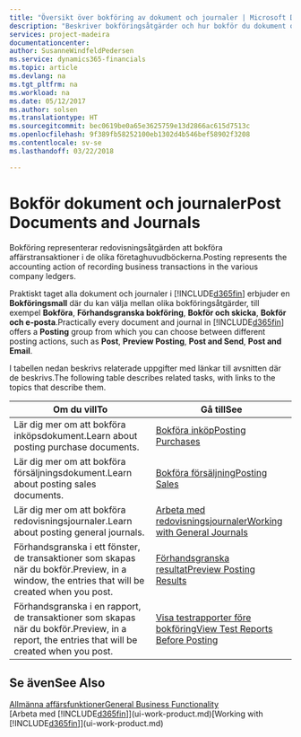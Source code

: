 ```yaml
---
title: "Översikt över bokföring av dokument och journaler | Microsoft Docs"
description: "Beskriver bokföringsåtgärder och hur bokför du dokument och journaler."
services: project-madeira
documentationcenter: 
author: SusanneWindfeldPedersen
ms.service: dynamics365-financials
ms.topic: article
ms.devlang: na
ms.tgt_pltfrm: na
ms.workload: na
ms.date: 05/12/2017
ms.author: solsen
ms.translationtype: HT
ms.sourcegitcommit: bec0619be0a65e3625759e13d2866ac615d7513c
ms.openlocfilehash: 9f389fb58252100eb1302d4b546bef58902f3208
ms.contentlocale: sv-se
ms.lasthandoff: 03/22/2018

---
```

# <a name="post-documents-and-journals"></a><span data-ttu-id="c4be3-103">Bokför dokument och journaler</span><span class="sxs-lookup"><span data-stu-id="c4be3-103">Post Documents and Journals</span></span>
<span data-ttu-id="c4be3-104">Bokföring representerar redovisningsåtgärden att bokföra affärstransaktioner i de olika företaghuvudböckerna.</span><span class="sxs-lookup"><span data-stu-id="c4be3-104">Posting represents the accounting action of recording business transactions in the various company ledgers.</span></span>

<span data-ttu-id="c4be3-105">Praktiskt taget alla dokument och journaler i [!INCLUDE[d365fin](includes/d365fin_md.md)] erbjuder en **Bokföringsmall** där du kan välja mellan olika bokföringsåtgärder, till exempel **Bokföra**, **Förhandsgranska bokföring**, **Bokför och skicka**, **Bokför och e-posta**.</span><span class="sxs-lookup"><span data-stu-id="c4be3-105">Practically every document and journal in [!INCLUDE[d365fin](includes/d365fin_md.md)] offers a **Posting** group from which you can choose between different posting actions, such as **Post**, **Preview Posting**, **Post and Send**, **Post and Email**.</span></span>

<span data-ttu-id="c4be3-106">I tabellen nedan beskrivs relaterade uppgifter med länkar till avsnitten där de beskrivs.</span><span class="sxs-lookup"><span data-stu-id="c4be3-106">The following table describes related tasks, with links to the topics that describe them.</span></span>

| <span data-ttu-id="c4be3-107">Om du vill</span><span class="sxs-lookup"><span data-stu-id="c4be3-107">To</span></span> | <span data-ttu-id="c4be3-108">Gå till</span><span class="sxs-lookup"><span data-stu-id="c4be3-108">See</span></span> |
| --- | --- |
| <span data-ttu-id="c4be3-109">Lär dig mer om att bokföra inköpsdokument.</span><span class="sxs-lookup"><span data-stu-id="c4be3-109">Learn about posting purchase documents.</span></span> |[<span data-ttu-id="c4be3-110">Bokföra inköp</span><span class="sxs-lookup"><span data-stu-id="c4be3-110">Posting Purchases</span></span>](ui-post-purchases.md) |
| <span data-ttu-id="c4be3-111">Lär dig mer om att bokföra försäljningsdokument.</span><span class="sxs-lookup"><span data-stu-id="c4be3-111">Learn about posting sales documents.</span></span> |[<span data-ttu-id="c4be3-112">Bokföra försäljning</span><span class="sxs-lookup"><span data-stu-id="c4be3-112">Posting Sales</span></span>](ui-post-sales.md) |
| <span data-ttu-id="c4be3-113">Lär dig mer om att bokföra redovisningsjournaler.</span><span class="sxs-lookup"><span data-stu-id="c4be3-113">Learn about posting general journals.</span></span> |[<span data-ttu-id="c4be3-114">Arbeta med redovisningsjournaler</span><span class="sxs-lookup"><span data-stu-id="c4be3-114">Working with General Journals</span></span>](ui-work-general-journals.md) |
| <span data-ttu-id="c4be3-115">Förhandsgranska i ett fönster, de transaktioner som skapas när du bokför.</span><span class="sxs-lookup"><span data-stu-id="c4be3-115">Preview, in a window, the entries that will be created when you post.</span></span> |[<span data-ttu-id="c4be3-116">Förhandsgranska resultat</span><span class="sxs-lookup"><span data-stu-id="c4be3-116">Preview Posting Results</span></span>](ui-how-preview-post-results.md) |
| <span data-ttu-id="c4be3-117">Förhandsgranska i en rapport, de transaktioner som skapas när du bokför.</span><span class="sxs-lookup"><span data-stu-id="c4be3-117">Preview, in a report, the entries that will be created when you post.</span></span> |[<span data-ttu-id="c4be3-118">Visa testrapporter före bokföring</span><span class="sxs-lookup"><span data-stu-id="c4be3-118">View Test Reports Before Posting</span></span>](ui-how-view-test-reports-posting.md) |

## <a name="see-also"></a><span data-ttu-id="c4be3-119">Se även</span><span class="sxs-lookup"><span data-stu-id="c4be3-119">See Also</span></span>
[<span data-ttu-id="c4be3-120">Allmänna affärsfunktioner</span><span class="sxs-lookup"><span data-stu-id="c4be3-120">General Business Functionality</span></span>](ui-across-business-areas.md)  
<span data-ttu-id="c4be3-121">[Arbeta med [!INCLUDE[d365fin](includes/d365fin_md.md)]](ui-work-product.md)</span><span class="sxs-lookup"><span data-stu-id="c4be3-121">[Working with [!INCLUDE[d365fin](includes/d365fin_md.md)]](ui-work-product.md)</span></span>


